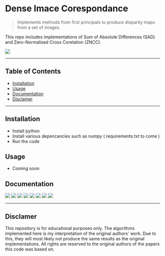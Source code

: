 # Dense Imace Corespondance

> Implements methods from first principals to produce disparity maps from a set of images.

This repo includes implementations of Sum of Absolute Differences (SAD) and Zero-Normalised Cross Corelation (ZNCC).

![](/mnt/1C562D12562CEDE8/Repos/Uni/Split_Eai733/Code/assignment2/dense-correspondence-based-reconstruction/docs/pngs/ZNCC_im6.png)

---

## Table of Contents

- [Installation](#installation)
- [Usage](#usage)
- [Documentation](#documentation)
- [Disclamer](#disclamer)


---


## Installation

- Install python
- Install various depencancies such as numpy ( requirements.txt to come )
- Run the code

## Usage

- Coming soon

## Documentation

![](docs/pngs/report-12.png)
![](docs/pngs/report-13.png)
![](docs/pngs/report-14.png)
![](docs/pngs/report-15.png)
![](docs/pngs/report-16.png)
![](docs/pngs/report-17.png)
![](docs/pngs/report-18.png)
![](docs/pngs/report-37.png)

---

## Disclamer

This repository is for educational purposes only. The algorithms implemented here is my interpretation of the original authors' work. Due to this, they will most likely not produce the same results as the original implementations. All rights are reserved to the original authors of the papers this code was based on. 

